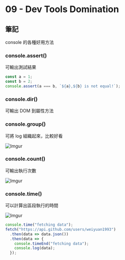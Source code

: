 # 09 - Dev Tools Domination

## 筆記

console 的各種好用方法

<!--more-->

### console.assert()

可輸出測試結果

```javascript
const a = 1;
const b = 2;
console.assert(a === b, `${a},${b} is not equal!`);
```

### console.dir()

可輸出 DOM 到屬性方法

### console.group()

可將 log 組織起來，比較好看

![Imgur](https://i.imgur.com/U3oOyHG.png)

### console.count()

可輸出執行次數

![Imgur](https://i.imgur.com/hO9WJm7.png)

### console.time()

可以計算出區段執行的時間

![Imgur](https://i.imgur.com/XPwaagB.png)

```javascript
console.time("fetching data");
fetch("https://api.github.com/users/weiyuan1993")
  .then(data => data.json())
  .then(data => {
    console.timeEnd("fetching data");
    console.log(data);
  });
```
